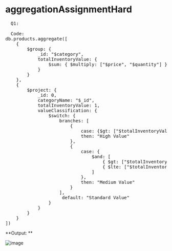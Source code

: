 # aggregationAssignmentHard

<pre>
  Q1:

  Code:
db.products.aggregate([
    {
        $group: {
            _id: "$category",
            totalInventoryValue: {
                $sum: { $multiply: ["$price", "$quantity"] }
            }
        }
    },
    {
        $project: {
            _id: 0,
            categoryName: "$_id",
            totalInventoryValue: 1,
            valueClassification: {
                $switch: {
                    branches: [
                        {
                            case: {$gt: ["$totalInventoryValue", 10000]},
                            then: "High Value"
                        },
                        {
                            case: {
                                $and: [
                                    { $gt: ["$totalInventoryValue", 5000] },
                                    { $lte: ["$totalInventoryValue", 10000] }
                                ]
                            },
                            then: "Medium Value"
                        }
                    ],
                     default: "Standard Value"
                }
            }
        }
    }
])
</pre>

**Output:  **

![image](https://github.com/user-attachments/assets/9bed588a-52af-485c-96b6-eaa5c87aa26f)




